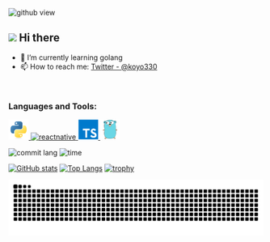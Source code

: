 ![github view](https://komarev.com/ghpvc/?username=koyo343)

 ## <img src="https://media.giphy.com/media/hvRJCLFzcasrR4ia7z/giphy.gif" width="28"> Hi there

<!-- -🧑‍💻 I'm a backend engineer.-->
- 🌱 I’m currently learning golang
- 📫 How to reach me: [Twitter - @koyo330](https://twitter.com/koyo330)
<br>

<h3 align="left">Languages and Tools:</h3>
<p align="left"> 
  <a href="https://www.python.org" target="_blank" rel="noreferrer"> <img src="https://raw.githubusercontent.com/devicons/devicon/master/icons/python/python-original.svg" alt="python" width="40" height="40"/> </a> 
  <a href="https://reactnative.dev/" target="_blank" rel="noreferrer"> <img src="https://reactnative.dev/img/header_logo.svg" alt="reactnative" width="40" height="40"/> </a>
  <a href="https://www.typescriptlang.org/" target="_blank" rel="noreferrer"> <img src="https://raw.githubusercontent.com/devicons/devicon/master/icons/typescript/typescript-original.svg" alt="typescript" width="40" height="40"/> </a> 
  <a href="https://golang.org" target="_blank" rel="noreferrer"> <img src="https://raw.githubusercontent.com/devicons/devicon/master/icons/go/go-original.svg" alt="go" width="40" height="40"/> </a>

<!--![contribute](http://github-profile-summary-cards.vercel.app/api/cards/profile-details?username=koyo343&theme=transparent)-->
![commit lang](http://github-profile-summary-cards.vercel.app/api/cards/most-commit-language?username=koyo343&theme=transparent)
![time](http://github-profile-summary-cards.vercel.app/api/cards/productive-time?username=koyo343&theme=transparent&utcOffset=9)

[![GitHub stats](https://github-readme-stats.vercel.app/api?username=koyo343&theme=transparent)](https://github.com/anuraghazra/github-readme-stats)
[![Top Langs](https://github-readme-stats.vercel.app/api/top-langs/?username=koyo343&layout=compact&theme=transparent)](https://github.com/anuraghazra/github-readme-stats)
[![trophy](https://github-profile-trophy.vercel.app/?username=koyo343&theme=algolia)](https://github.com/ryo-ma/github-profile-trophy)


<img alt="github contribution grid snake animation" src="https://raw.githubusercontent.com/koyo343/koyo343/output/github-contribution-grid-snake-dark.svg">


